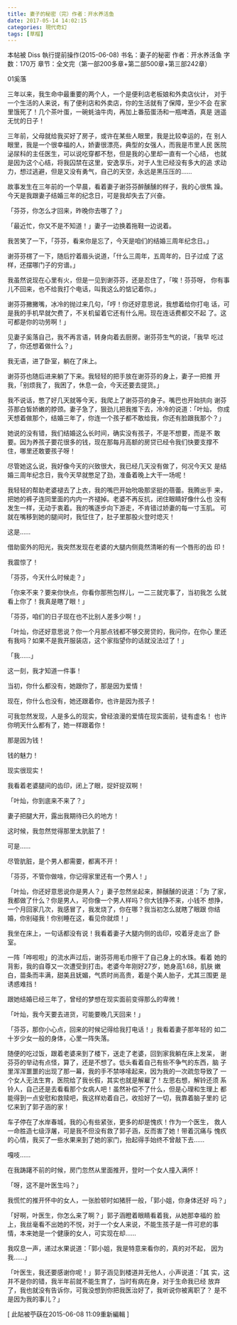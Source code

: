 ```yaml
---
title: 妻子的秘密（完）作者：开水养活鱼
date: 2017-05-14 14:02:15
categories: 現代奇幻
tags: [草榴]
---
```

本帖被 Diss 執行提前操作(2015-06-08)
书名：妻子的秘密
作者：开水养活鱼
字数：170万
章节：全文完（第一部200多章+第二部500章+第三部242章）



01奚落

三年以来，我生命中最重要的两个人，一个是便利店老板娘和外卖店伙计，
对于一个生活的人来说，有了便利店和外卖店，你的生活就有了保障，至少不会
在家里饿死了！几个茶叶蛋，一碗蚝油牛肉，再加上番茄蛋汤和一瓶啤酒，真是
逍遥无忧的日子！

三年前，父母就给我买好了房子，或许在某些人眼里，我是比较幸运的，在
别人眼里，我是一个很幸福的人，娇妻很漂亮，典型的女强人，而我是市里人民
医院泌尿科的主任医生，可以说吃穿都不愁，但是我的心里却一直有一个心结，
也就是因为这个心结，将我囚禁在这里，安逸享乐，对于人生已经没有多大的追
求动力，想过逃避，但是又没有勇气，自己的天空，永远是黑压压的……

故事发生在三年前的一个早晨，看着妻子谢芬芬醉醺醺的样子，我的心很焦
躁。今天是我跟妻子结婚三年的纪念日，可是我却失去了兴奋。

「芬芬，你怎么才回来，昨晚你去哪了？」

「最近忙，你又不是不知道！」妻子一边换着拖鞋一边说着。

我苦笑了一下，「芬芬，看来你是忘了，今天是咱们的结婚三周年纪念日。」

谢芬芬楞了一下，随后拧着眉头说道，「什么三周年，五周年的，日子过成
了这样，还摆哪门子的穷谱。」

我虽然说现在心里有火，但是一见到谢芬芬，还是忍住了，「唉！芬芬呀，
你有事儿不回来，也不给我打个电话，叫我这么的惦记着你。」

谢芬芬撇撇嘴，冰冷的抛过来几句，「哼！你还好意思说，我想着给你打电
话，可是我的手机早就欠费了，不关机留着它还有什么用。现在连话费都交不起
了。这可都是你的功劳啊！」

见妻子奚落自己，我不再言语，转身向着去厨房。谢芬芬生气的说，「我早
吃过了，你还想着做什么？」

我无语，进了卧室，躺在了床上。

谢芬芬也随后进来躺了下来。我轻轻的把手放在谢芬芬的身上，妻子一把推
开我，「别烦我了，我困了，休息一会，今天还要去提货。」

我不说话，憋了好几天就等今天，我爬上了谢芬芬的身子。嘴巴也开始拱向
谢芬芬那白皙娇嫩的脖颈。妻子急了，狠劲儿把我推下去，冷冷的说道：「叶灿，
你成天想着做那个，结婚三年了，你连一个孩子都不敢给我，你还有脸跟我那个？」

她说的没有错，我们结婚这么长时间，确实没有孩子，不是不想要，而是不
敢要。因为养孩子要花很多的钱，现在那每月高额的房贷已经令我们快要支撑不
住，哪里还敢要孩子呀！

尽管她这么说，我好像今天的兴致很大，我已经几天没有做了，何况今天又
是结婚三周年纪念日，我今天早就憋足了劲，准备着晚上大干一场呢！

我轻轻的帮助老婆褪去了上衣，我的嘴巴开始吮吸那坚挺的蓓蕾。我腾出手
来，把她的裤子连同里面的内内一齐褪掉。老婆不再反抗，闭住眼睛好像什么也
没有发生一样，无动于衷着。我的嘴逐步向下游走，不肯错过娇妻的每一寸玉肌。
可就在嘴移到她的腿间时，我怔住了，肚子里那股火登时熄灭！

这是……

借助窗外的阳光，我突然发现在老婆的大腿内侧竟然清晰的有一个唇形的齿
印！

我震惊了！

「芬芬，今天什么时候走？」

「你来不来？要来你快点，你看你那熊包样儿，一二三就完事了，当初我怎
么就看上你了！我真是瞎了眼！」

「芬芬，咱们的日子现在也不比别人差多少啊！」

「叶灿，你还好意思说？你一个月那点钱都不够交房贷的，我问你，在你心
里还有我吗？如果不是我开服装店，这个家指望你的话就没法过了！」

「我……」

这一刻，我才知道一件事！

当初，你什么都没有，她跟你了，那是因为爱情！

现在，你什么也没有，她还跟着你，也许是因为孩子！

可我忽然发现，人是多么的现实，曾经浪漫的爱情在现实面前，徒有虚名！
也许你明天什么都有了，她一样跟着你！

那是因为钱！

钱的魅力！

现实很现实！

我看着老婆腿间的齿印，闭上了眼，捉奸捉双啊！

「叶灿，你到底来不来了？」

妻子把腿大开，露出我期待已久的地方！

这时候，我忽然觉得那里太肮脏了！

可是……

尽管肮脏，是个男人都需要，都离不开！

「芬芬，不管你做啥，你记得家里还有一个男人！」

「叶灿，你还好意思说你是男人？」妻子忽然坐起来，醉醺醺的说道：「为
了家，我都做了什么？你是男人，可你像一个男人样吗？你大钱挣不来，小钱不
想挣，一个月回家几次，我感冒了，我发烧了，你在哪？我当初怎么就瞎了眼跟
你结婚，你别碰我！你别睡在这，看见你就烦！」

我坐在床上，一句话都没有说！我看着妻子大腿内侧的齿印，咬着牙走出了
卧室。

一阵「哗啦啦」的流水声过后，谢芬芬用毛巾擦干了自己身上的水珠。看着
她的背影，我的自尊又一次遭受到打击。老婆今年刚好27岁，她身高1.68，肌肤
嫩白，苗条而丰满，甜美且妩媚，气质时尚高贵，着是个美人胎子，尤其三围更
是诱惑难挡！

跟她结婚已经三年了，曾经的梦想在现实面前变得那么的卑微！

「叶灿，我今天要去进货，可能要晚几天回来！」

「芬芬，那你小心点，回来的时候记得给我打电话！」我看着妻子那年轻的
如二十岁少女一般的身体，心里一阵失落。

随便的吃过饭，跟着老婆来到了楼下，送走了老婆，回到家我躺在床上发呆，
谢芬芬的举动有点怪，算了，还是不想了。低头看着自己有些不争气的东西，脑
子里浑浑噩噩的出现了那一幕，我的手不禁哆嗦起来，因为我的一次疏忽导致了
一个女人无法生育，医院给了我长假，其实也就是解雇了！左思右想，解铃还须
系铃人，自己还是去看看那个女病人吧！虽然补偿不了什么，但是心理和生理上
都能得到一点安慰和救赎吧，我这样劝着自己，收拾好了一切，我靠着脑子里的
记忆来到了郭子涵的家！

车子停在了水岸春城，我的心有些紧张，更多的却是愧疚！作为一个医生，
救人一命胜造七级浮屠，可是我不但没有救了郭子涵，反而害了她！带着沉痛与
愧疚的心情，我买了一些水果来到了她的家门，抬起得手始终不曾敲下去……

嘎吱……

在我踌躇不前的时候，房门忽然从里面推开，登时一个女人撞入满怀！

「呀，这不是叶医生吗？」

我慌忙的推开怀中的女人，一张脸顿时如猪肝一般，「郭小姐，你身体还好
吗？」

「好啊，叶医生，你怎么来了啊？」郭子涵瞪着眼睛看着我，从她那幸福的
脸上，我丝毫看不出她的不悦，对于一个女人来说，不能生孩子是一件可悲的事
情，本来她是一个健康的女人，可实现在却……

我叹息一声，递过水果说道：「郭小姐，我是特意来看你的，真的对不起，
因为我……」

「叶医生，我还要感谢你呢！」郭子涵见到楼道并无他人，小声说道：「其
实，这并不是你的错，我半年前就不能生育了，当时有病在身，对于生命我已经
放弃了，我也就没有告诉你，可我没想到你把我医治好了，我听说你被离职了？
是不是因为我的事儿？」


[ 此貼被苧蒛在2015-06-08 11:09重新編輯 ]